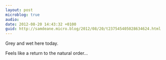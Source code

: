 ```yaml
---
layout: post
microblog: true
audio: 
date: 2012-08-20 14:43:32 +0100
guid: http://samdeane.micro.blog/2012/08/20/t237545405028634624.html
---
```

Grey and wet here today.

Feels like a return to the natural order...
